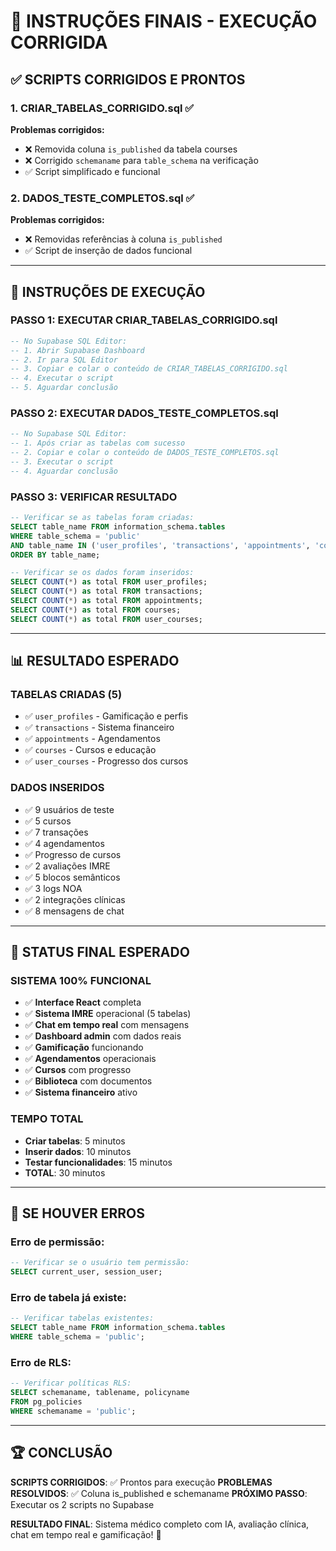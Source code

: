 # 🚀 INSTRUÇÕES FINAIS - EXECUÇÃO CORRIGIDA

## ✅ **SCRIPTS CORRIGIDOS E PRONTOS**

### **1. CRIAR_TABELAS_CORRIGIDO.sql** ✅
**Problemas corrigidos:**
- ❌ Removida coluna `is_published` da tabela courses
- ❌ Corrigido `schemaname` para `table_schema` na verificação
- ✅ Script simplificado e funcional

### **2. DADOS_TESTE_COMPLETOS.sql** ✅
**Problemas corrigidos:**
- ❌ Removidas referências à coluna `is_published`
- ✅ Script de inserção de dados funcional

---

## 🎯 **INSTRUÇÕES DE EXECUÇÃO**

### **PASSO 1: EXECUTAR CRIAR_TABELAS_CORRIGIDO.sql**
```sql
-- No Supabase SQL Editor:
-- 1. Abrir Supabase Dashboard
-- 2. Ir para SQL Editor
-- 3. Copiar e colar o conteúdo de CRIAR_TABELAS_CORRIGIDO.sql
-- 4. Executar o script
-- 5. Aguardar conclusão
```

### **PASSO 2: EXECUTAR DADOS_TESTE_COMPLETOS.sql**
```sql
-- No Supabase SQL Editor:
-- 1. Após criar as tabelas com sucesso
-- 2. Copiar e colar o conteúdo de DADOS_TESTE_COMPLETOS.sql
-- 3. Executar o script
-- 4. Aguardar conclusão
```

### **PASSO 3: VERIFICAR RESULTADO**
```sql
-- Verificar se as tabelas foram criadas:
SELECT table_name FROM information_schema.tables 
WHERE table_schema = 'public' 
AND table_name IN ('user_profiles', 'transactions', 'appointments', 'courses', 'user_courses')
ORDER BY table_name;

-- Verificar se os dados foram inseridos:
SELECT COUNT(*) as total FROM user_profiles;
SELECT COUNT(*) as total FROM transactions;
SELECT COUNT(*) as total FROM appointments;
SELECT COUNT(*) as total FROM courses;
SELECT COUNT(*) as total FROM user_courses;
```

---

## 📊 **RESULTADO ESPERADO**

### **TABELAS CRIADAS (5)**
- ✅ `user_profiles` - Gamificação e perfis
- ✅ `transactions` - Sistema financeiro
- ✅ `appointments` - Agendamentos
- ✅ `courses` - Cursos e educação
- ✅ `user_courses` - Progresso dos cursos

### **DADOS INSERIDOS**
- ✅ 9 usuários de teste
- ✅ 5 cursos
- ✅ 7 transações
- ✅ 4 agendamentos
- ✅ Progresso de cursos
- ✅ 2 avaliações IMRE
- ✅ 5 blocos semânticos
- ✅ 3 logs NOA
- ✅ 2 integrações clínicas
- ✅ 8 mensagens de chat

---

## 🎯 **STATUS FINAL ESPERADO**

### **SISTEMA 100% FUNCIONAL**
- ✅ **Interface React** completa
- ✅ **Sistema IMRE** operacional (5 tabelas)
- ✅ **Chat em tempo real** com mensagens
- ✅ **Dashboard admin** com dados reais
- ✅ **Gamificação** funcionando
- ✅ **Agendamentos** operacionais
- ✅ **Cursos** com progresso
- ✅ **Biblioteca** com documentos
- ✅ **Sistema financeiro** ativo

### **TEMPO TOTAL**
- **Criar tabelas**: 5 minutos
- **Inserir dados**: 10 minutos
- **Testar funcionalidades**: 15 minutos
- **TOTAL**: 30 minutos

---

## 🚨 **SE HOUVER ERROS**

### **Erro de permissão:**
```sql
-- Verificar se o usuário tem permissão:
SELECT current_user, session_user;
```

### **Erro de tabela já existe:**
```sql
-- Verificar tabelas existentes:
SELECT table_name FROM information_schema.tables 
WHERE table_schema = 'public';
```

### **Erro de RLS:**
```sql
-- Verificar políticas RLS:
SELECT schemaname, tablename, policyname 
FROM pg_policies 
WHERE schemaname = 'public';
```

---

## 🏆 **CONCLUSÃO**

**SCRIPTS CORRIGIDOS**: ✅ Prontos para execução
**PROBLEMAS RESOLVIDOS**: ✅ Coluna is_published e schemaname
**PRÓXIMO PASSO**: Executar os 2 scripts no Supabase

**RESULTADO FINAL**: Sistema médico completo com IA, avaliação clínica, chat em tempo real e gamificação! 🚀
